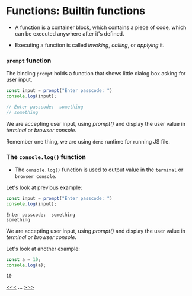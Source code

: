 <!-- prompt -->
<!-- console.log -->

# Functions: Builtin functions

- A function is a container block, which contains a piece of code, which can be executed anywhere after it's defined.

- Executing a function is called *invoking*, *calling*, or *applying* it.

### `prompt` function

The binding `prompt` holds a function that shows little dialog box asking for user input.

```js
const input = prompt("Enter passcode: ")
console.log(input);

// Enter passcode:  something
// something
```

We are accepting user input, using *prompt()* and display the user value in *terminal* or *browser console*.

Remember one thing, we are using `deno` runtime for running JS file.


### The `console.log()` function

- The `console.log()` function is used to output value in the `terminal` or `browser console`.

Let's look at previous example:

```js
const input = prompt("Enter passcode: ")
console.log(input);
```

```output
Enter passcode:  something
something
```

We are accepting user input, using *prompt()* and display the user value in *terminal* or *browser console*.


Let's look at another example:

```js
const a = 10;
console.log(a);
```

```output
10
```

[<<<](102-Bindings.md) ... [>>>](104-ControlFlow.md)